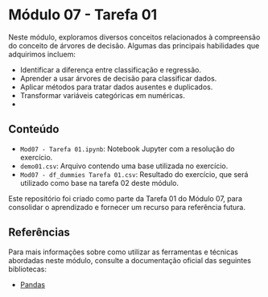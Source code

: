 # Módulo 07 - Tarefa 01

Neste módulo, exploramos diversos conceitos relacionados à compreensão do conceito de árvores de decisão. Algumas das principais habilidades que adquirimos incluem:
- Identificar a diferença entre classificação e regressão.
- Aprender a usar árvores de decisão para classificar dados.
- Aplicar métodos para tratar dados ausentes e duplicados.
- Transformar variáveis categóricas em numéricas.
- 
## Conteúdo

- `Mod07 - Tarefa 01.ipynb`: Notebook Jupyter com a resolução do exercício.
- `demo01.csv`: Arquivo contendo uma base utilizada no exercício.
- `Mod07 - df_dummies Tarefa 01.csv`: Resultado do exercício, que será utilizado como base na tarefa 02 deste módulo.

Este repositório foi criado como parte da Tarefa 01 do Módulo 07, para consolidar o aprendizado e fornecer um recurso para referência futura.

## Referências

Para mais informações sobre como utilizar as ferramentas e técnicas abordadas neste módulo, consulte a documentação oficial das seguintes bibliotecas:

- [Pandas](https://pandas.pydata.org/docs/)
